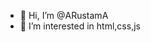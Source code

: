 - 👋 Hi, I’m @ARustamA
- 👀 I’m interested in html,css,js


<!---
ARustamA/ARustamA is a ✨ special ✨ repository because its `README.md` (this file) appears on your GitHub profile.
You can click the Preview link to take a look at your changes.
--->
